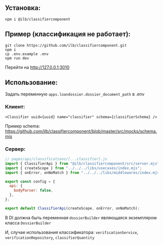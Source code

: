 ## Установка:

```
npm i @ilb/classifiercomponent
```

## Пример (классификация не работает):

```
git clone https://github.com/ilb/classifiercomponent.git
npm i
cp .env.example .env
npm run dev
```

Перейти на http://127.0.0.1:3010

## Использование:

Задать переменную `apps.loandossier.dossier_document_path` в .env

### Клиент:

```
<Classifier uuid={uuid} name="classifier" schema={classifierSchema} />
```

Пример schema: https://github.com/ilb/classifiercomponent/blob/master/src/mocks/schema.mjs

### Сервер:

```js
// pages/api/classifications/[...classifier].js
import { ClassifierApi } from "@ilb/classifiercomponent/src/server.mjs";
import { createScope } from "../../../libs/usecases/index.mjs";
import { onError, onNoMatch } from "../../../libs/middlewares/index.mjs";

export const config = {
  api: {
    bodyParser: false,
  },
};

export default ClassifierApi(createScope, onError, onNoMatch);
```

В DI должна быть переменная `dossierBuilder` являющаяся экземпляром класса `DossierBuilder`

И, случае использования классификатора: `verificationService`, `verificationRepository`, `classifierQuantity`
